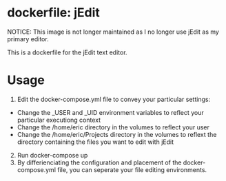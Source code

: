 # dockerfile: jEdit

NOTICE: This image is not longer maintained as I no longer use jEdit as my primary editor.

This is a dockerfile for the jEdit text editor.

# Usage

1) Edit the docker-compose.yml file to convey your particular settings:

- Change the _USER and _UID environment variables to reflect your particular executiong context
- Change the /home/eric directory in the volumes to reflect your user
- Change the /home/eric/Projects directory in the volumes to reflext the directory containing the files you want to edit with jEdit

2) Run docker-compose up
3) By differienciating the configuration and placement of the docker-compose.yml file, you can seperate your file editing environments.
